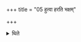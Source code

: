 +++
title = "05 हुत्वा हरति भक्षम्"

+++

<details><summary>थिते</summary>

5. After the Vaṣaṭ has been utered, he brings the remnant for drinking (to the Sadas).  
</details>
